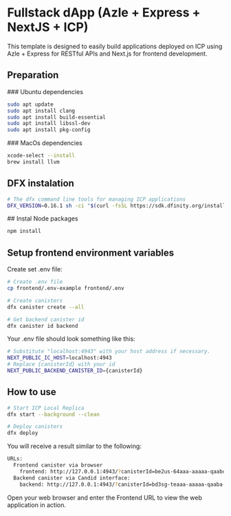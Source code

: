 # Fullstack dApp (Azle + Express + NextJS + ICP)

This template is designed to easily build applications deployed on ICP using Azle + Express for RESTful APIs and Next.js for frontend development.

## Preparation

### Ubuntu dependencies

```bash
sudo apt update
sudo apt install clang
sudo apt install build-essential
sudo apt install libssl-dev
sudo apt install pkg-config
```

### MacOs dependencies

```bash
xcode-select --install
brew install llvm
```

## DFX instalation

```bash
# The dfx command line tools for managing ICP applications
DFX_VERSION=0.16.1 sh -ci "$(curl -fsSL https://sdk.dfinity.org/install.sh)"
```

## Instal Node packages

```bash
npm install
```

## Setup frontend environment variables

Create set .env file:

```bash
# Create .env file
cp frontend/.env-example frontend/.env

# Create canisters
dfx canister create --all

# Get backend canister id
dfx canister id backend
```

Your .env file should look something like this:

```bash
# Substitute "localhost:4943" with your host address if necessary.
NEXT_PUBLIC_IC_HOST=localhost:4943
# Replace {canisterId} with your id
NEXT_PUBLIC_BACKEND_CANISTER_ID={canisterId}
```

## How to use

```bash
# Start ICP Local Replica
dfx start --background --clean

# Deploy canisters
dfx deploy
```

You will receive a result similar to the following:

```bash
URLs:
  Frontend canister via browser
    frontend: http://127.0.0.1:4943/?canisterId=be2us-64aaa-aaaaa-qaabq-cai
  Backend canister via Candid interface:
    backend: http://127.0.0.1:4943/?canisterId=bd3sg-teaaa-aaaaa-qaaba-cai&id=bkyz2-fmaaa-aaaaa-qaaaq-cai
```

Open your web browser and enter the Frontend URL to view the web application in action.
